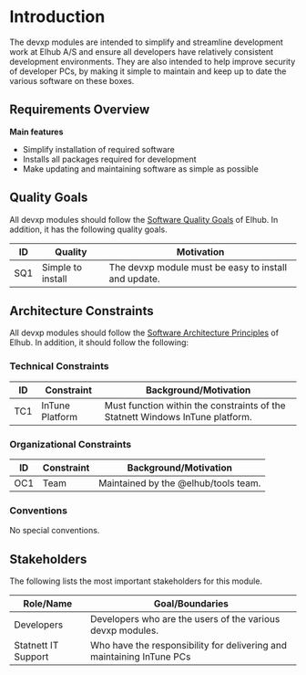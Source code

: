 # Introduction

The devxp modules are intended to simplify and streamline development work at Elhub A/S and ensure all developers
have relatively consistent development environments. They are also intended to help improve security of developer PCs,
by making it simple to maintain and keep up to date the various software on these boxes.

## Requirements Overview

**Main features**
* Simplify installation of required software
* Installs all packages required for development
* Make updating and maintaining software as simple as possible

## Quality Goals

All devxp modules should follow the
[Software Quality Goals](https://confluence.elhub.cloud/display/EW/Software+Quality+Goals) of Elhub. In addition,
it has the following quality goals.

| ID  | Quality | Motivation |
| --- | ------- | ---------- |
| SQ1 | Simple to install | The devxp module must be easy to install and update. |

## Architecture Constraints

All devxp modules should follow the
[Software Architecture Principles](https://confluence.elhub.cloud/display/EW/Software+Architecture+Principles) of Elhub.
In addition, it should follow the following:

### Technical Constraints

| ID  | Constraint | Background/Motivation |
| --- | ---------- | --------------------- |
| TC1 | InTune Platform | Must function within the constraints of the Statnett Windows InTune platform. |

### Organizational Constraints

| ID  | Constraint | Background/Motivation |
| --- | ---------- | --------------------- |
| OC1 | Team       | Maintained by the @elhub/tools team. |

### Conventions

No special conventions.

## Stakeholders

The following lists the most important stakeholders for this module.

| Role/Name  | Goal/Boundaries |
| ---------- | --------------- |
| Developers | Developers who are the users of the various devxp modules. |
| Statnett IT Support | Who have the responsibility for delivering and maintaining InTune PCs |
